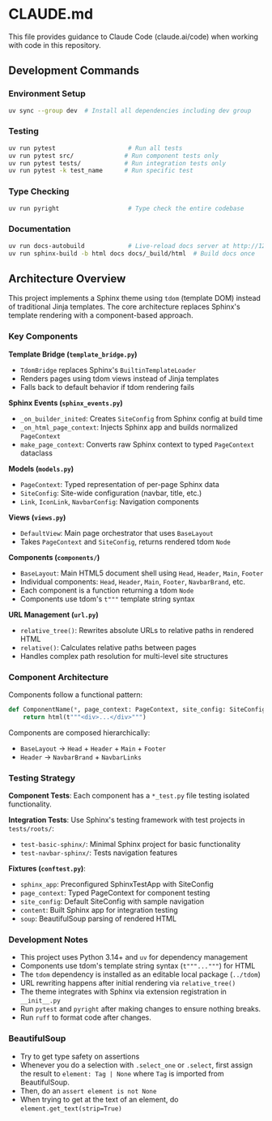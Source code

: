 # CLAUDE.md

This file provides guidance to Claude Code (claude.ai/code) when working with code in this repository.

## Development Commands

### Environment Setup

```bash
uv sync --group dev  # Install all dependencies including dev group
```

### Testing

```bash
uv run pytest                    # Run all tests
uv run pytest src/              # Run component tests only
uv run pytest tests/            # Run integration tests only
uv run pytest -k test_name      # Run specific test
```

### Type Checking

```bash
uv run pyright                   # Type check the entire codebase
```

### Documentation

```bash
uv run docs-autobuild            # Live-reload docs server at http://127.0.0.1:8000
uv run sphinx-build -b html docs docs/_build/html  # Build docs once
```

## Architecture Overview

This project implements a Sphinx theme using `tdom` (template DOM) instead of traditional Jinja templates. The core
architecture replaces Sphinx's template rendering with a component-based approach.

### Key Components

**Template Bridge (`template_bridge.py`)**

- `TdomBridge` replaces Sphinx's `BuiltinTemplateLoader`
- Renders pages using tdom views instead of Jinja templates
- Falls back to default behavior if tdom rendering fails

**Sphinx Events (`sphinx_events.py`)**

- `_on_builder_inited`: Creates `SiteConfig` from Sphinx config at build time
- `_on_html_page_context`: Injects Sphinx app and builds normalized `PageContext`
- `make_page_context`: Converts raw Sphinx context to typed `PageContext` dataclass

**Models (`models.py`)**

- `PageContext`: Typed representation of per-page Sphinx data
- `SiteConfig`: Site-wide configuration (navbar, title, etc.)
- `Link`, `IconLink`, `NavbarConfig`: Navigation components

**Views (`views.py`)**

- `DefaultView`: Main page orchestrator that uses `BaseLayout`
- Takes `PageContext` and `SiteConfig`, returns rendered tdom `Node`

**Components (`components/`)**

- `BaseLayout`: Main HTML5 document shell using `Head`, `Header`, `Main`, `Footer`
- Individual components: `Head`, `Header`, `Main`, `Footer`, `NavbarBrand`, etc.
- Each component is a function returning a tdom `Node`
- Components use tdom's `t"""` template string syntax

**URL Management (`url.py`)**

- `relative_tree()`: Rewrites absolute URLs to relative paths in rendered HTML
- `relative()`: Calculates relative paths between pages
- Handles complex path resolution for multi-level site structures

### Component Architecture

Components follow a functional pattern:

```python
def ComponentName(*, page_context: PageContext, site_config: SiteConfig | None = None) -> Node:
    return html(t"""<div>...</div>""")
```

Components are composed hierarchically:

- `BaseLayout` → `Head` + `Header` + `Main` + `Footer`
- `Header` → `NavbarBrand` + `NavbarLinks`

### Testing Strategy

**Component Tests**: Each component has a `*_test.py` file testing isolated functionality.

**Integration Tests**: Use Sphinx's testing framework with test projects in `tests/roots/`:

- `test-basic-sphinx/`: Minimal Sphinx project for basic functionality
- `test-navbar-sphinx/`: Tests navigation features

**Fixtures (`conftest.py`)**:

- `sphinx_app`: Preconfigured SphinxTestApp with SiteConfig
- `page_context`: Typed PageContext for component testing
- `site_config`: Default SiteConfig with sample navigation
- `content`: Built Sphinx app for integration testing
- `soup`: BeautifulSoup parsing of rendered HTML

### Development Notes

- This project uses Python 3.14+ and `uv` for dependency management
- Components use tdom's template string syntax (`t"""..."""`) for HTML
- The `tdom` dependency is installed as an editable local package (`../tdom`)
- URL rewriting happens after initial rendering via `relative_tree()`
- The theme integrates with Sphinx via extension registration in `__init__.py`
- Run `pytest` and `pyright` after making changes to ensure nothing breaks.
- Run `ruff` to format code after changes.

### BeautifulSoup

- Try to get type safety on assertions
- Whenever you do a selection with `.select_one` or `.select`, first assign the result to `element: Tag | None` where
  `Tag` is imported from BeautifulSoup.
- Then, do an `assert element is not None`
- When trying to get at the text of an element, do `element.get_text(strip=True)`
